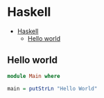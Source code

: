 # Haskell

<!--ts-->
* [Haskell](hasekll.md#haskell)
   * [Hello world](hasekll.md#hello-world)

<!-- Added by: runner, at: Fri Aug 27 16:02:38 UTC 2021 -->

<!--te-->

## Hello world
```haskell
module Main where

main = putStrLn "Hello World"
```
